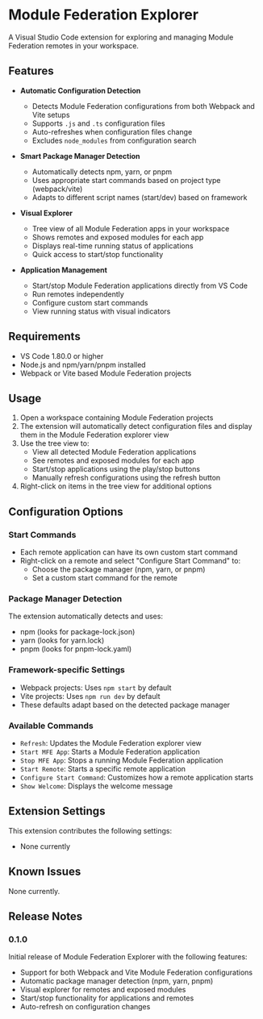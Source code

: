 # Module Federation Explorer

A Visual Studio Code extension for exploring and managing Module Federation remotes in your workspace.

## Features

- **Automatic Configuration Detection**
  - Detects Module Federation configurations from both Webpack and Vite setups
  - Supports `.js` and `.ts` configuration files
  - Auto-refreshes when configuration files change
  - Excludes `node_modules` from configuration search

- **Smart Package Manager Detection**
  - Automatically detects npm, yarn, or pnpm
  - Uses appropriate start commands based on project type (webpack/vite)
  - Adapts to different script names (start/dev) based on framework

- **Visual Explorer**
  - Tree view of all Module Federation apps in your workspace
  - Shows remotes and exposed modules for each app
  - Displays real-time running status of applications
  - Quick access to start/stop functionality

- **Application Management**
  - Start/stop Module Federation applications directly from VS Code
  - Run remotes independently
  - Configure custom start commands
  - View running status with visual indicators

## Requirements

- VS Code 1.80.0 or higher
- Node.js and npm/yarn/pnpm installed
- Webpack or Vite based Module Federation projects

## Usage

1. Open a workspace containing Module Federation projects
2. The extension will automatically detect configuration files and display them in the Module Federation explorer view
3. Use the tree view to:
   - View all detected Module Federation applications
   - See remotes and exposed modules for each app
   - Start/stop applications using the play/stop buttons
   - Manually refresh configurations using the refresh button
4. Right-click on items in the tree view for additional options

## Configuration Options

### Start Commands
- Each remote application can have its own custom start command
- Right-click on a remote and select "Configure Start Command" to:
  - Choose the package manager (npm, yarn, or pnpm)
  - Set a custom start command for the remote

### Package Manager Detection
The extension automatically detects and uses:
- npm (looks for package-lock.json)
- yarn (looks for yarn.lock)
- pnpm (looks for pnpm-lock.yaml)

### Framework-specific Settings
- Webpack projects: Uses `npm start` by default
- Vite projects: Uses `npm run dev` by default
- These defaults adapt based on the detected package manager

### Available Commands
- `Refresh`: Updates the Module Federation explorer view
- `Start MFE App`: Starts a Module Federation application
- `Stop MFE App`: Stops a running Module Federation application
- `Start Remote`: Starts a specific remote application
- `Configure Start Command`: Customizes how a remote application starts
- `Show Welcome`: Displays the welcome message

## Extension Settings

This extension contributes the following settings:

* None currently

## Known Issues

None currently.

## Release Notes

### 0.1.0

Initial release of Module Federation Explorer with the following features:
- Support for both Webpack and Vite Module Federation configurations
- Automatic package manager detection (npm, yarn, pnpm)
- Visual explorer for remotes and exposed modules
- Start/stop functionality for applications and remotes
- Auto-refresh on configuration changes 